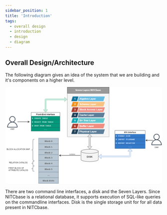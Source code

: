 ```yaml
---
sidebar_position: 1
title: 'Introduction'
tags:
  - overall design
  - introduction
  - design
  - diagram
---
```


## Overall Design/Architecture
The following diagram gives an idea of the system that we are building and it's components on a higher level.


![Design Diagram](../static/img/overall-design.png)


There are two command line interfaces, a disk and the Seven Layers. Since NITCbase is a relational database, it supports execution of SQL-like queries on the commandline interfaces. Disk is the single storage unit for for all data present in NITCbase. 